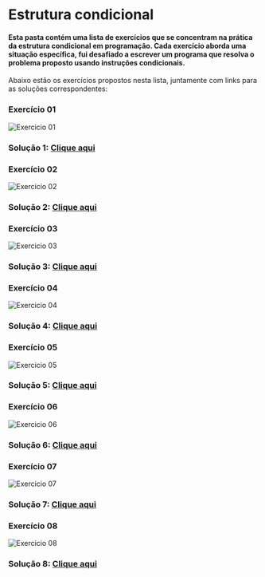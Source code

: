 # Estrutura condicional

#### Esta pasta contém uma lista de exercícios que se concentram na prática da estrutura condicional em programação. Cada exercício aborda uma situação específica, fui desafiado a escrever um programa que resolva o problema proposto usando instruções condicionais.

Abaixo estão os exercícios propostos nesta lista, juntamente com links para as soluções correspondentes:

###  Exercício 01
<img src="imgs/1.png" alt="Exercicio 01">

### Solução 1: [Clique aqui](/Exercícios/Estrutura%20condicional/src/exercicios01/Main.java)


###  Exercício 02
<img src="imgs/2.png" alt="Exercicio 02">

### Solução 2: [Clique aqui](/Exercícios/Estrutura%20condicional/src/exercicios02/Main.java)


###  Exercício 03
<img src="imgs/3.png" alt="Exercicio 03">

### Solução 3: [Clique aqui](/Exercícios/Estrutura%20condicional/src/exercicios03/Main.java)

###  Exercício 04
<img src="imgs/4.png" alt="Exercicio 04">

### Solução 4: [Clique aqui](/Exercícios/Estrutura%20condicional/src/exercicios04/Main.java)

###  Exercício 05
<img src="imgs/5.png" alt="Exercicio 05">

### Solução 5: [Clique aqui](/Exercícios/Estrutura%20condicional/src/exercicios05/Main.java)

###  Exercício 06
<img src="imgs/6.png" alt="Exercicio 06">

### Solução 6: [Clique aqui](/Exercícios/Estrutura%20condicional/src/exercicios06/Main.java)

###  Exercício 07
<img src="imgs/7.png" alt="Exercicio 07">

### Solução 7: [Clique aqui](/Exercícios/Estrutura%20condicional/src/exercicios07/Main.java)

###  Exercício 08
<img src="imgs/8.png" alt="Exercicio 08">

### Solução 8: [Clique aqui](/Exercícios/Estrutura%20condicional/src/exercicios08/Main.java)
